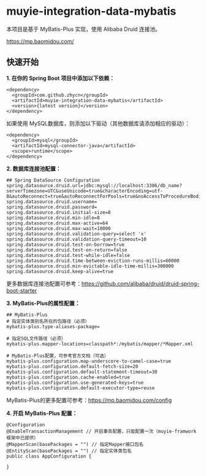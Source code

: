 # muyie-integration-data-mybatis

本项目是基于 MyBatis-Plus 实现，使用 Alibaba Druid 连接池。

https://mp.baomidou.com/

## 快速开始

**1. 在你的 Spring Boot 项目中添加以下依赖：**

```
<dependency>
  <groupId>com.github.zhycn</groupId>
  <artifactId>muyie-integration-data-mybatis</artifactId>
  <version>{latest version}</version>
</dependency>
```

如果使用 MySQL数据库，则添加以下驱动（其他数据库请添加相应的驱动）：

```
<dependency>
  <groupId>mysql</groupId>
  <artifactId>mysql-connector-java</artifactId>
  <scope>runtime</scope>
</dependency>
```

**2. 数据库连接池配置：**

```
## Spring DataSource Configuration
spring.datasource.druid.url=jdbc:mysql://localhost:3306/db_name?serverTimezone=UTC&useUnicode=true&characterEncoding=utf-8&autoReconnect=true&autoReconnectForPools=true&noAccessToProcedureBodies=true&allowMultiQueries=true&zeroDateTimeBehavior=convertToNull
spring.datasource.druid.username=
spring.datasource.druid.password=
spring.datasource.druid.initial-size=8
spring.datasource.druid.min-idle=8
spring.datasource.druid.max-active=64
spring.datasource.druid.max-wait=10000
spring.datasource.druid.validation-query=select 'x'
spring.datasource.druid.validation-query-timeout=10
spring.datasource.druid.test-on-borrow=true
spring.datasource.druid.test-on-return=false
spring.datasource.druid.test-while-idle=false
spring.datasource.druid.time-between-eviction-runs-millis=60000
spring.datasource.druid.min-evictable-idle-time-millis=300000
spring.datasource.druid.keep-alive=true
```

更多数据库连接池配置可参考：https://github.com/alibaba/druid/druid-spring-boot-starter

**3. MyBatis-Plus的属性配置：**

```
## MyBatis-Plus
# 指定实体类别名所在的包路径（必须）
mybatis-plus.type-aliases-package=

# 指定SQL文件路径（必须）
mybatis-plus.mapper-locations=classpath*:/mybatis/mapper/*Mapper.xml

# MyBatis-Plus配置，可参考官方文档（可选）
mybatis-plus.configuration.map-underscore-to-camel-case=true
mybatis-plus.configuration.default-fetch-size=20
mybatis-plus.configuration.default-statement-timeout=30
mybatis-plus.configuration.cache-enabled=true
mybatis-plus.configuration.use-generated-keys=true
mybatis-plus.configuration.default-executor-type=reuse
```

MyBatis-Plus的更多配置可参考：https://mp.baomidou.com/config

**4. 开启 MyBatis-Plus 配置：**

```
@Configuration
@EnableTransactionManagement // 开启事务配置，只能配置一次（muyie-framwork框架中已提供）
@MapperScan(basePackages = "") // 指定Mapper接口包名
@EntityScan(basePackages = "") // 指定实体类包名
public class AppConfiguration {

}
```

